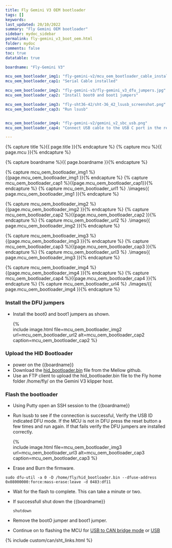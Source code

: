```yaml
---
title: Fly Gemini V3 OEM bootloader
tags: []
keywords: 
last_updated: 20/10/2022
summary: "Fly Gemini OEM bootloader"
sidebar: mydoc_sidebar
permalink: fly-gemini_v3_boot_oem.html
folder: mydoc
comments: false
toc: true
datatable: true

boardname: "Fly-Gemini V3" 

mcu_oem_bootloader_img1: "fly-gemini-v2/mcu_oem_bootloader_cable_installed.jpg"
mcu_oem_bootloader_cap1: "Serial Cable installed"

mcu_oem_bootloader_img2: "fly-gemini-v3/fly-gemini_v3_dfu_jumpers.jpg"
mcu_oem_bootloader_cap2: "Install boot0 and boot1 jumpers"

mcu_oem_bootloader_img3: "fly-sht36-42/sht-36_42_lsusb_screenshot.png"
mcu_oem_bootloader_cap3: "Run lsusb"


mcu_oem_bootloader_img4: "fly-gemini-v2/gemini_v2_sbc_usb.png"
mcu_oem_bootloader_cap4: "Connect USB cable to the USB C port in the red box"

---
```


{% capture title %}{{ page.title }}{% endcapture %}
{% capture mcu %}{{ page.mcu }}{% endcapture %}

{% capture boardname %}{{ page.boardname }}{% endcapture %}

{% capture mcu_oem_bootloader_img1 %}{{page.mcu_oem_bootloader_img1 }}{% endcapture %}
{% capture mcu_oem_bootloader_cap1 %}{{page.mcu_oem_bootloader_cap1}}{% endcapture %}
{% capture mcu_oem_bootloader_url1 %} .\images\{{ page.mcu_oem_bootloader_img1 }}{% endcapture %}

{% capture mcu_oem_bootloader_img2 %}{{page.mcu_oem_bootloader_img2 }}{% endcapture %}
{% capture mcu_oem_bootloader_cap2 %}{{page.mcu_oem_bootloader_cap2 }}{% endcapture %}
{% capture mcu_oem_bootloader_url2 %} .\images\{{ page.mcu_oem_bootloader_img2 }}{% endcapture %}

{% capture mcu_oem_bootloader_img3 %}{{page.mcu_oem_bootloader_img3 }}{% endcapture %}
{% capture mcu_oem_bootloader_cap3 %}{{page.mcu_oem_bootloader_cap3 }}{% endcapture %}
{% capture mcu_oem_bootloader_url3 %} .\images\{{ page.mcu_oem_bootloader_img3 }}{% endcapture %}

{% capture mcu_oem_bootloader_img4 %}{{page.mcu_oem_bootloader_img4 }}{% endcapture %}
{% capture mcu_oem_bootloader_cap4 %}{{page.mcu_oem_bootloader_cap4 }}{% endcapture %}
{% capture mcu_oem_bootloader_url4 %} ./images/{{ page.mcu_oem_bootloader_img4 }}{% endcapture %}

### Install the DFU jumpers

- Install the boot0 and boot1 jumpers as shown.

  {%   
  include image.html 
  file=mcu_oem_bootloader_img2
  url=mcu_oem_bootloader_url2
  alt=mcu_oem_bootloader_cap2
  caption=mcu_oem_bootloader_cap2
  %} 


### Upload the HID Bootloader
- power on the {{boardname}}
- Download the [hid_bootloader.bin](https://github.com/Mellow-3D/Fly-Gemini-V3/tree/main/Bootloader) file from the Mellow github.
- Use an FTP client to upload the hid_bootloader.bin file to the Fly home folder /home/fly/ on the Gemini V3 klipper host. 

### Flash the bootloader

- Using Putty open an SSH session to the {{boardname}}

- Run lsusb to see if the connection is successful, Verify the USB ID indicated DFU mode. If the MCU is not in DFU press the reset button a few times and run again. If that fails verify the DFU jumpers are installed correctly. 

  {%   
  include image.html 
  file=mcu_oem_bootloader_img3
  url=mcu_oem_bootloader_url3
  alt=mcu_oem_bootloader_cap3
  caption=mcu_oem_bootloader_cap3
  %} 


- Erase and Burn the firmware.
 ```
 sudo dfu-util -a 0 -D /home/fly/hid_bootloader.bin --dfuse-address 0x08000000:force:mass-erase:leave -d 0483:df11
  ```

- Wait for the flash to complete. This can take a minute or two. 

  
- If successfull shut down the {{boardname}}
  ```
  shutdown
  ```
- Remove the bootO jumper and boot1 jumper. 

- Continue on to flashing the MCU for [USB to CAN bridge mode](./fly-gemini_v3_klipper_usbtocan.html) or [USB](./fly-gemini_v3_klipper_mcu_usb.html)

{% include custom/can/sht_links.html %}